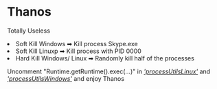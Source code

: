 # Thanos

Totally Useless

<li/>Soft Kill Windows ➡ Kill process Skype.exe
<li/>Soft Kill Linuxp  ➡ Kill process with PID 0000

<li/>Hard Kill Windows/ Linux ➡ Randomly kill half of the processes

Uncomment "Runtime.getRuntime().exec(...)" in <u>*'processUtilsLinux'*</u> and <u>*'processUtilsWindows'*</u> and enjoy Thanos
